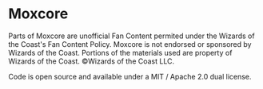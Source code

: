# Moxcore

Parts of Moxcore are unofficial Fan Content permited under the Wizards of the Coast's Fan Content Policy. Moxcore is not endorsed or sponsored by Wizards of the Coast. Portions of the materials used are property of Wizards of the Coast. ©Wizards of the Coast LLC.

Code is open source and available under a MIT / Apache 2.0 dual license.
